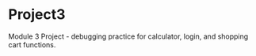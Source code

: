 # Project3
Module 3 Project - debugging practice for calculator, login, and shopping cart functions.

